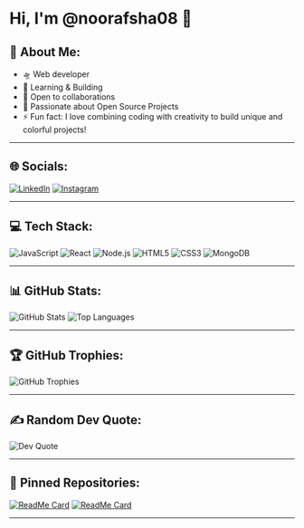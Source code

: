 # Hi, I'm @noorafsha08 👋

## 💫 About Me:
- 🛸 Web developer  
- 💬 Learning & Building  
- 🤝 Open to collaborations  
- 📂 Passionate about Open Source Projects  
- ⚡ Fun fact: I love combining coding with creativity to build unique and colorful projects!

---

## 🌐 Socials:
[![LinkedIn](https://img.shields.io/badge/-LinkedIn-blue?logo=LinkedIn&logoColor=white)](https://www.linkedin.com/in/noor-afsha-06612a216/) 
[![Instagram](https://img.shields.io/badge/-Instagram-pink?logo=Instagram&logoColor=white)](https://instagram.com/n00r_2110/profilecard/?igsh=NW1vcmF6YjZnYTRh)

---

## 💻 Tech Stack:
![JavaScript](https://img.shields.io/badge/JavaScript-F7DF1E?style=flat-square&logo=javascript&logoColor=black)
![React](https://img.shields.io/badge/React-61DAFB?style=flat-square&logo=react&logoColor=black)
![Node.js](https://img.shields.io/badge/Node.js-339933?style=flat-square&logo=node.js&logoColor=white)
![HTML5](https://img.shields.io/badge/HTML5-E34F26?style=flat-square&logo=html5&logoColor=white)
![CSS3](https://img.shields.io/badge/CSS3-1572B6?style=flat-square&logo=css3&logoColor=white)
![MongoDB](https://img.shields.io/badge/MongoDB-4EA94B?style=flat-square&logo=mongodb&logoColor=white)

---

## 📊 GitHub Stats:
![GitHub Stats](https://github-readme-stats.vercel.app/api?noorafsha08/noorafsha08&show_icons=true&theme=radical)
![Top Languages](https://github-readme-stats.vercel.app/api/top-langs/?noorafsha08/noorafsha08&layout=compact&theme=radical)

---

## 🏆 GitHub Trophies:
![GitHub Trophies](https://github-profile-trophy.vercel.app/?noorafsha08/noorafsha08&theme=radical)

---

## ✍️ Random Dev Quote:
![Dev Quote](https://quotes-github-readme.vercel.app/api?type=horizontal&theme=radical)

---

## 📌 Pinned Repositories:
[![ReadMe Card](https://github-readme-stats.vercel.app/api/pin/?username=your-username&repo=your-repo&theme=radical)](https://github.com/your-username/your-repo)
[![ReadMe Card](https://github-readme-stats.vercel.app/api/pin/?username=your-username&repo=another-repo&theme=radical)](https://github.com/your-username/another-repo)

---



